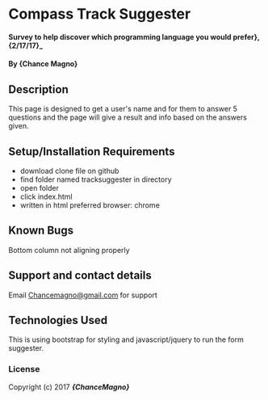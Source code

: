 # Compass Track Suggester

#### Survey to help discover which programming language you would prefer}, {2/17/17}_

#### By **{Chance Magno}**

## Description

This page is designed to get a user's name and for them to answer 5 questions and the page will give a result and info based on the answers given.

## Setup/Installation Requirements

* download clone file on github
* find folder named tracksuggester in directory
* open folder
* click index.html
* written in html preferred browser: chrome



## Known Bugs

Bottom column not aligning properly

## Support and contact details

Email Chancemagno@gmail.com for support

## Technologies Used

This is using bootstrap for styling and javascript/jquery to run the form suggester.

### License



Copyright (c) 2017 **_{ChanceMagno}_**
